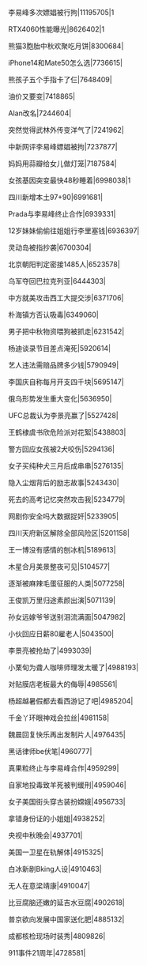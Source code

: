 李易峰多次嫖娼被行拘|11195705|1

RTX4060性能曝光|8626402|1

熊猫3胞胎中秋欢聚吃月饼|8300684|

iPhone14和Mate50怎么选|7736615|

熊孩子五个手指卡了仨|7648409|

油价又要变|7418865|

Alan改名|7244604|

突然觉得武林外传变洋气了|7241962|

中新网评李易峰嫖娼被拘|7237877|

妈妈用蒜瓣给女儿做灯笼|7187584|

女孩基因突变最快48秒睡着|6998038|1

四川新增本土97+90|6991681|

Prada与李易峰终止合作|6939331|

12岁妹妹偷偷往姐姐行李里塞钱|6936397|

灵动岛被指抄袭|6700304|

北京朝阳判定密接1485人|6523578|

乌军夺回巴拉克列亚|6444303|

中方就美攻击西工大提交涉|6371706|

朴海镇方否认吸毒|6349060|

男子把中秋物资喂狗被抓走|6231542|

杨迪谈录节目差点淹死|5920614|

艺人违法需赔品牌多少钱|5790949|

李国庆自称每月开支四千块|5695147|

俄乌形势发生重大变化|5636950|

UFC总裁认为李景亮赢了|5527428|

王鹤棣虞书欣危险派对花絮|5438803|

警方回应女孩被2犬咬伤|5294136|

女子买纯种犬三月后成串串|5276135|

隐入尘烟背后的励志故事|5243430|

死去的高考记忆突然攻击我|5234779|

网剧你安全吗大数据捉奸|5233905|

四川天府新区解除全部风险区|5201158|

王一博没有感情的刨冰机|5189613|

木星合月美景整夜可见|5104577|

逐渐被麻辣毛蛋征服的人类|5077258|

王俊凯万里归途素颜出演|5071139|

孙女远嫁爷爷送别泪流满面|5047982|

小伙回应日薪80雇老人|5043500|

李景亮被抢劫了|4993039|

小栗旬为聋人咖啡师理发太暖了|4988193|

对贴膜店老板最大的侮辱|4985561|

杨超越暑假都去看西游记了吧|4985204|

千金丫环眼神戏会拉丝|4981158|

魏晨回复快乐再出发制片人|4976435|

黑话律师be伏笔|4960777|

真果粒终止与李易峰合作|4959299|

自家地投毒致羊死被判缓刑|4959046|

女子美国街头穿古装扮嫦娥|4956733|

拿错身份证的小姐姐|4938252|

央视中秋晚会|4937701|

美国一卫星在轨解体|4915325|

白冰新剧Bking人设|4910463|

无人在意梁靖康|4910047|

比豆腐脑还嫩的延吉水豆腐|4902618|

普京欲向发展中国家送化肥|4885132|

成都核检现场时装秀|4809826|

911事件21周年|4728581|

